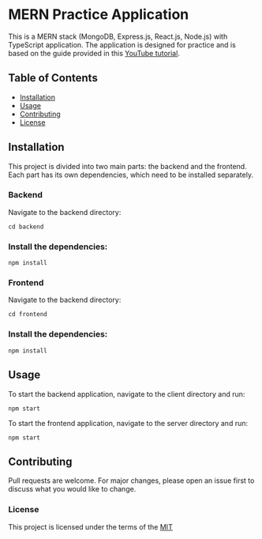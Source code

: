 # MERN Practice Application

This is a  MERN stack (MongoDB, Express.js, React.js, Node.js) with TypeScript application. The application is designed for practice and is based on the guide provided in this [YouTube tutorial](https://www.youtube.com/watch?v=FcxjCPeicvU&t=5851s).

## Table of Contents

- [Installation](#installation)
- [Usage](#usage)
- [Contributing](#contributing)
- [License](#license)

## Installation

This project is divided into two main parts: the backend and the frontend. Each part has its own dependencies, which need to be installed separately.

### Backend

Navigate to the backend directory:

```cd backend```

### Install the dependencies:

```npm install```

### Frontend

Navigate to the backend directory:

```cd frontend```

### Install the dependencies:

```npm install```

## Usage
To start the backend application, navigate to the client directory and run:

```npm start```

To start the frontend application, navigate to the server directory and run:

```npm start```

## Contributing

Pull requests are welcome. For major changes, please open an issue first to discuss what you would like to change.

### License

This project is licensed under the terms of the [MIT](https://choosealicense.com/licenses/mit/)

